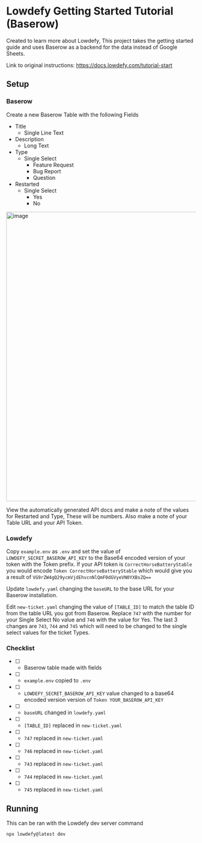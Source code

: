 # Lowdefy Getting Started Tutorial (Baserow)

Created to learn more about Lowdefy, This project takes the getting started guide and uses Baserow as a backend for the data instead of Google Sheets.

Link to original instructions: https://docs.lowdefy.com/tutorial-start

## Setup
### Baserow
Create a new Baserow Table with the following Fields
- Title
  - Single Line Text
- Description
  - Long Text
- Type
  - Single Select
    - Feature Request
    - Bug Report
    - Question
- Restarted
  - Single Select
    - Yes
    - No

<img width="767" alt="image" src="https://user-images.githubusercontent.com/640846/179925701-720254a0-9380-4958-a660-099b33babe79.png">

View the automatically generated API docs and make a note of the values for Restarted and Type, These will be numbers. Also make a note of your Table URL and your API Token.

### Lowdefy
Copy `example.env` as `.env` and set the value of `LOWDEFY_SECRET_BASEROW_API_KEY` to the Base64 encoded version of your token with the Token prefix. If your API token is `CorrectHorseBatteryStable` you would encode `Token CorrectHorseBatteryStable` which would give you a result of `VG9rZW4gQ29ycmVjdEhvcnNlQmF0dGVyeVN0YXBsZQ==`

Update `lowdefy.yaml` changing the `baseURL` to the base URL for your Baserow installation.

Edit `new-ticket.yaml` changing the value of `[TABLE_ID]` to match the table ID from the table URL you got from Baserow. Replace `747` with the number for your Single Select No value and `746` with the value for Yes. The last 3 changes are `743`, `744` and `745` which will need to be changed to the single select values for the ticket Types.

### Checklist
- [ ] - Baserow table made with fields
- [ ] - `example.env` copied to `.env`
- [ ] - `LOWDEFY_SECRET_BASEROW_API_KEY` value changed to a base64 encoded version version of `Token YOUR_BASEROW_API_KEY`
- [ ] - `baseURL` changed in `lowdefy.yaml`
- [ ] - `[TABLE_ID]` replaced in `new-ticket.yaml`
- [ ] - `747` replaced in `new-ticket.yaml`
- [ ] - `746` replaced in `new-ticket.yaml`
- [ ] - `743` replaced in `new-ticket.yaml`
- [ ] - `744` replaced in `new-ticket.yaml`
- [ ] - `745` replaced in `new-ticket.yaml`

## Running
This can be ran with the Lowdefy dev server command
```
npx lowdefy@latest dev
```
